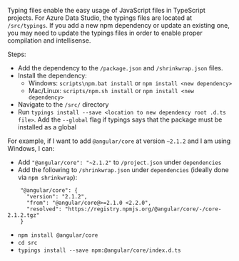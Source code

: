Typing files enable the easy usage of JavaScript files in TypeScript projects. For Azure Data Studio, the typings files are located at `/src/typings`. If you add a new npm dependency or update an existing one, you may need to update the typings files in order to enable proper compilation and intellisense. 

Steps:
- Add the dependency to the `/package.json` and `/shrinkwrap.json` files. 
- Install the dependency:
   - Windows: `scripts\npm.bat install` or `npm install <new dependency>`
   - Mac/Linux: `scripts/npm.sh install` or `npm install <new dependency>`
- Navigate to the `/src/` directory
- Run `typings install --save <location to new dependency root .d.ts file>`. Add the `--global` flag if typings says that the package must be installed as a global 

For example, if I want to add `@angular/core` at version `~2.1.2` and I am using Windows, I can:
- Add `"@angular/core": "~2.1.2"` to `/project.json` under `dependencies`
- Add the following to `/shrinkwrap.json` under `dependencies` (ideally done via `npm shrinkwrap`): 

```
    "@angular/core": {
      "version": "2.1.2",
      "from": "@angular/core@>=2.1.0 <2.2.0",
      "resolved": "https://registry.npmjs.org/@angular/core/-/core-2.1.2.tgz"
    }
```
- `npm install @angular/core`
- `cd src`
- `typings install --save npm:@angular/core/index.d.ts`
